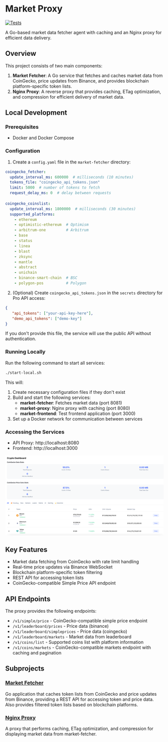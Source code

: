 # Market Proxy

[![Tests](https://github.com/status-im/market-proxy/actions/workflows/test.yml/badge.svg)](https://github.com/status-im/market-proxy/actions/workflows/test.yml)

A Go-based market data fetcher agent with caching and an Nginx proxy for efficient data delivery.

## Overview

This project consists of two main components:

1. **Market Fetcher**: A Go service that fetches and caches market data from CoinGecko, price updates from Binance, and provides blockchain platform-specific token lists.
2. **Nginx Proxy**: A reverse proxy that provides caching, ETag optimization, and compression for efficient delivery of market data.

## Local Development

### Prerequisites

- Docker and Docker Compose


### Configuration

1. Create a `config.yaml` file in the `market-fetcher` directory:
```yaml
coingecko_fetcher:
  update_interval_ms: 600000  # milliseconds (10 minutes)
  tokens_file: "coingecko_api_tokens.json"
  limit: 5000  # number of tokens to fetch
  request_delay_ms: 0  # delay between requests

coingecko_coinslist:
  update_interval_ms: 1800000  # milliseconds (30 minutes)
  supported_platforms:
    - ethereum
    - optimistic-ethereum  # Optimism
    - arbitrum-one         # Arbitrum
    - base
    - status
    - linea
    - blast
    - zksync
    - mantle
    - abstract
    - unichain
    - binance-smart-chain  # BSC
    - polygon-pos          # Polygon
```

2. (Optional) Create `coingecko_api_tokens.json` in the `secrets` directory for Pro API access:
```json
{
   "api_tokens": ["your-api-key-here"], 
   "demo_api_tokens": ["demo-key"]
}
```

If you don't provide this file, the service will use the public API without authentication.

### Running Locally

Run the following command to start all services:

```bash
./start-local.sh
```

This will:
1. Create necessary configuration files if they don't exist
2. Build and start the following services:
   - **market-fetcher**: Fetches market data (port 8081)
   - **market-proxy**: Nginx proxy with caching (port 8080)
   - **market-frontend**: Test frontend application (port 3000)
3. Set up a Docker network for communication between services

### Accessing the Services

- API Proxy: http://localhost:8080
- Frontend: http://localhost:3000

![img.png](test-api.png)

## Key Features

- Market data fetching from CoinGecko with rate limit handling
- Real-time price updates via Binance WebSocket
- Blockchain platform-specific token filtering
- REST API for accessing token lists
- CoinGecko-compatible Simple Price API endpoint

## API Endpoints

The proxy provides the following endpoints:

- `/v1/simple/price` - CoinGecko-compatible simple price endpoint
- `/v1/leaderboard/prices` - Price data (binance)
- `/v1/leaderboard/simpleprices` - Price data (coingecko)
- `/v1/leaderboard/markets` - Market data from leaderboard  
- `/v1/coins/list` - Supported coins list with platform information
- `/v1/coins/markets` - CoinGecko-compatible markets endpoint with caching and pagination


## Subprojects

### [Market Fetcher](./market-fetcher/README.md)

Go application that caches token lists from CoinGecko and price updates from Binance, providing a REST API for accessing token and price data. Also provides filtered token lists based on blockchain platforms.

### [Nginx Proxy](./nginx-proxy/README.md)

A proxy that performs caching, ETag optimization, and compression for displaying market data from market-fetcher.
